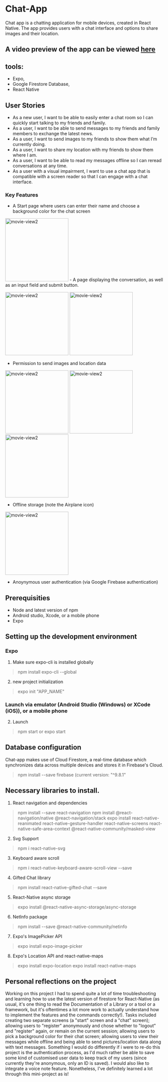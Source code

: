 # Chat-App
Chat app is a chatting application for mobile devices, created in React Native. The app provides users with a chat interface and options to share images and their location.

## A video preview of the app can be viewed [here](https://drive.google.com/file/d/1Yba7y0Waq7wAd0oYgheSY2jbW37B1PeK/view?usp=sharing)
## tools: 
- Expo, 
- Google Firestore Database, 
- React Native

## User Stories
- As a new user, I want to be able to easily enter a chat room so I can quickly start talking to my
friends and family.
- As a user, I want to be able to send messages to my friends and family members to exchange
the latest news.
- As a user, I want to send images to my friends to show them what I’m currently doing.
- As a user, I want to share my location with my friends to show them where I am.
- As a user, I want to be able to read my messages offline so I can reread conversations at any
time.
- As a user with a visual impairment, I want to use a chat app that is compatible with a screen
reader so that I can engage with a chat interface.
### Key Features
- A Start page where users can enter their name and choose a background color for the chat screen

<img src="assets/images_readme/start.jpg" height="auto" width="200" alt="movie-view2">
- A page displaying the conversation, as well as an input field and submit button.

<img src="assets/images_readme/chat_purple.jpg" height="auto" width="200" alt="movie-view2">    <img src="assets/images_readme/chat_1.jpg" height="auto" width="200" alt="movie-view2">
 
- Permission to send images and location data

<img src="assets/images_readme/permissions1.jpg" height="auto" width="200" alt="movie-view2"> <img src="assets/images_readme/permissions2.jpg" height="auto" width="200" alt="movie-view2"> <img src="assets/images_readme/permissions3.jpg" height="auto" width="200" alt="movie-view2">

- Offline storage (note the Airplane icon)
<img src="assets/images_readme/chat_send_location.jpg" height="auto" width="200" alt="movie-view2">

- Anoynymous user authentication (via Google Firebase authentication)

## Prerequisities
- Node and latest version of npm
- Android studio, Xcode, or a mobile phone
- Expo 

## Setting up the development environment 
### Expo
1) Make sure expo-cli is installed globally
>npm install expo-cli --global
2) new project initialization
>expo init "APP_NAME"

### Launch via emulator (Android Studio (Windows) or XCode (iOS)), or a mobile phone
2) Launch
>npm start
or 
>expo start

## Database configuration
Chat-app makes use of Cloud Firestore, a real-time database which synchronizes data across multiple devices and stores it in Firebase's Cloud. 
>npm install --save firebase
(current version: "^9.8.1"

## Necessary libraries to install.
1) React navigation and dependencies
>npm install --save react-navigation
>npm install @react-navigation/native @react-navigation/stack
>expo install react-native-reanimated react-native-gesture-handler react-native-screens react-native-safe-area-context @react-native-community/masked-view

2) Svg Support
>npm i react-native-svg

3) Keyboard aware scroll
>npm i react-native-keyboard-aware-scroll-view --save

4) Gifted Chat library
>npm install react-native-gifted-chat --save

5) React-Native async storage
>expo install @react-native-async-storage/async-storage

6) NetInfo package
>npm install --save @react-native-community/netinfo

7) Expo's ImagePicker API 
>expo install expo-image-picker

8) Expo's Location API and react-native-maps
>expo install expo-location
>expo install react-native-maps

## Personal reflections on the project
Working on this project I had to spend quite a lot of time troubleshooting and learning how to use the latest version of firestore for React-Native (as usual, it's one thing to read the Documentation of a Library or a tool or a framework, but it's oftentimes a lot more work to actually understand how to implement the features and the commands correctly!). Tasks included creating two separate screens (a "start" screen and a "chat" screen); allowing users to "register" anonymously and chose whether to "logout" and "register" again, or remain on the current session; allowing users to pick a background color for their chat screen; allowing users to view their messages while offline and being able to send pictures/location data along with text messages.
Something I would do differently if i were to re-do this project is the authentication process, as I'd much rather be able to save some kind of customised user data to keep track of my users (since currently they're anonymous, only an ID is saved). I would also like to integrate a voice note feature. Nonetheless, I've definitely learned a lot through this mini-project as is! 
